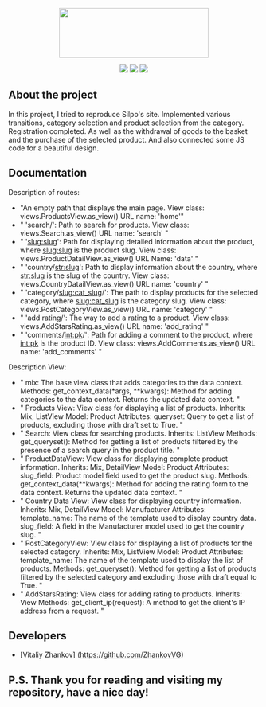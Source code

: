 <p align="center">
      <img src="https://upload.wikimedia.org/wikipedia/commons/5/50/Silpo.png" width="300" height="100">
</p>

<p align="center">
   <img src="https://img.shields.io/badge/Django%20-4.1.3-red">
   <img src="https://img.shields.io/badge/Django--allauth-0.52.0-blue">
   <img src="https://img.shields.io/badge/License-MIT-brightgreen">
</p>


## About the project

In this project, I tried to reproduce Silpo's site. Implemented various transitions, category selection and product selection from the category. Registration completed. As well as the withdrawal of goods to the basket and the purchase of the selected product. And also connected some JS code for a beautiful design.

## Documentation

Description of routes:

- "An empty path that displays the main page. View class: views.ProductsView.as_view() URL name: 'home'" <br>
- " 'search/': Path to search for products. View class: views.Search.as_view() URL name: 'search' " <br>
- " '<slug:slug>': Path for displaying detailed information about the product, where <slug:slug> is the product slug. View class: views.ProductDatailView.as_view() URL Name: 'data' " <br>
- " 'country/<str:slug>': Path to display information about the country, where <str:slug> is the slug of the country. View class: views.CountryDatailView.as_view() URL name: 'country' " <br>
- " 'category/<slug:cat_slug>/': The path to display products for the selected category, where <slug:cat_slug> is the category slug. View class: views.PostCategoryView.as_view() URL name: 'category' " <br>
- " 'add rating/': The way to add a rating to a product. View class: views.AddStarsRating.as_view() URL name: 'add_rating' " <br>
- " 'comments/<int:pk>/': Path for adding a comment to the product, where <int:pk> is the product ID. View class: views.AddComments.as_view() URL name: 'add_comments' " <br>

Description View:

- " mix: The base view class that adds categories to the data context. Methods: get_context_data(*args, **kwargs): Method for adding categories to the data context. Returns the updated data context. " <br>
- " Products View: View class for displaying a list of products. Inherits: Mix, ListView Model: Product Attributes: queryset: Query to get a list of products, excluding those with draft set to True. " <br>
- " Search: View class for searching products. Inherits: ListView Methods: get_queryset(): Method for getting a list of products filtered by the presence of a search query in the product title. " <br>
- " ProductDataView: View class for displaying complete product information. Inherits: Mix, DetailView Model: Product Attributes: slug_field: Product model field used to get the product slug. Methods: get_context_data(**kwargs): Method for adding the rating form to the data context. Returns the updated data context. " <br>
- " Country Data View: View class for displaying country information. Inherits: Mix, DetailView Model: Manufacturer Attributes: template_name: The name of the template used to display country data. slug_field: A field in the Manufacturer model used to get the country slug. " <br>
- " PostCategoryView: View class for displaying a list of products for the selected category. Inherits: Mix, ListView Model: Product Attributes: template_name: The name of the template used to display the list of products. Methods: get_queryset(): Method for getting a list of products filtered by the selected category and excluding those with draft equal to True. " <br>
- " AddStarsRating: View class for adding rating to products. Inherits: View Methods: get_client_ip(request): A method to get the client's IP address from a request. "


## Developers

- [Vitaliy Zhankov] (https://github.com/ZhankovVG)

## P.S. Thank you for reading and visiting my repository, have a nice day!

